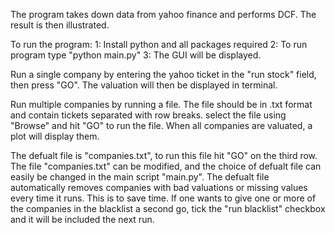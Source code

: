 The program takes down data from yahoo finance and performs DCF. 
The result is then illustrated. 

To run the program:
1: Install python and all packages required
2: To run program type "python main.py"
3: The GUI will be displayed. 

Run a single company by entering the yahoo ticket in the "run stock" field, then press "GO". 
The valuation will then be displayed in terminal. 

Run multiple companies by running a file. The file should be in .txt format and contain tickets 
separated with row breaks. select the file using "Browse" and hit "GO" to run the file. When 
all companies are valuated, a plot will display them. 

The defualt file is "companies.txt", to run this file hit "GO" on the third row. 
The file "companies.txt" can be modified, and the choice of defualt file can easily 
be changed in the main script "main.py".
The defualt file automatically removes companies with bad valuations or missing values every time
it runs. This is to save time. If one wants to give one or more of the companies in the blacklist 
a second go, tick the "run blacklist" checkbox and it will be included the next run. 